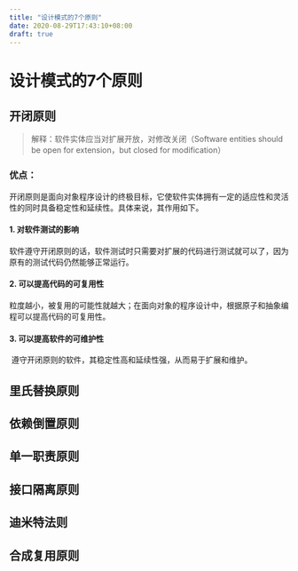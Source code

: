 ```yaml
---
title: "设计模式的7个原则"
date: 2020-08-29T17:43:10+08:00
draft: true
---
```


# 设计模式的7个原则

## 开闭原则

> 解释：软件实体应当对扩展开放，对修改关闭（Software entities should be open for extension，but closed for modification）

### 优点：

开闭原则是面向对象程序设计的终极目标，它使软件实体拥有一定的适应性和灵活性的同时具备稳定性和延续性。具体来说，其作用如下。

#### 1. 对软件测试的影响

​	软件遵守开闭原则的话，软件测试时只需要对扩展的代码进行测试就可以了，因为原有的测试代码仍然能够正常运行。

#### 2. 可以提高代码的可复用性

​	粒度越小，被复用的可能性就越大；在面向对象的程序设计中，根据原子和抽象编程可以提高代码的可复用性。

#### 3. 可以提高软件的可维护性

​	遵守开闭原则的软件，其稳定性高和延续性强，从而易于扩展和维护。



## 里氏替换原则

## 依赖倒置原则

## 单一职责原则

## 接口隔离原则

## 迪米特法则

## 合成复用原则


